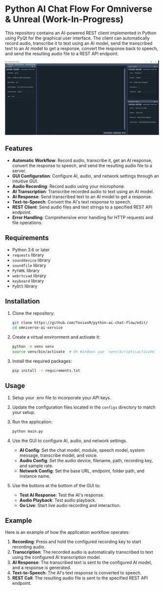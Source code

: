 # Python AI Chat Flow For Omniverse & Unreal (Work-In-Progress)

This repository contains an AI-powered REST client implemented in Python using PyQt for the graphical user interface. The client can automatically record audio, transcribe it to text using an AI model, send the transcribed text to an AI model to get a response, convert the response back to speech, and send the resulting audio file to a REST API endpoint.

![Alt Text](resources/ai_conversation.PNG)

## Features

- **Automatic Workflow**: Record audio, transcribe it, get an AI response, convert the response to speech, and send the resulting audio file to a server.
- **GUI Configuration**: Configure AI, audio, and network settings through an intuitive GUI.
- **Audio Recording**: Record audio using your microphone.
- **AI Transcription**: Transcribe recorded audio to text using an AI model.
- **AI Response**: Send transcribed text to an AI model to get a response.
- **Text-to-Speech**: Convert the AI's text response to speech.
- **REST Client**: Send audio files and text strings to a specified REST API endpoint.
- **Error Handling**: Comprehensive error handling for HTTP requests and file operations.

## Requirements

- Python 3.6 or later
- `requests` library
- `sounddevice` library
- `soundfile` library
- `PyYAML` library
- `webrtcvad` library
- `keyboard` library
- `PyQt5` library

## Installation

1. Clone the repository:
    ```sh
    git clone https://github.com/ToviasM/python-ai-chat-flow/edit/
    cd omniverse-ai-service
    ```

2. Create a virtual environment and activate it:
    ```sh
    python -m venv venv
    source venv/bin/activate  # On Windows use `venv\Scripts\activate`
    ```

3. Install the required packages:
    ```sh
    pip install -r requirements.txt
    ```

## Usage
1. Setup your .env file to incorporate your API keys.
   
3. Update the configuration files located in the `configs` directory to match your setup.

4. Run the application:
    ```sh
    python main.py
    ```

5. Use the GUI to configure AI, audio, and network settings.

    - **AI Config**: Set the chat model, module, speech model, system message, transcribe model, and voice.
    - **Audio Config**: Set the audio device, filename, path, recording key, and sample rate.
    - **Network Config**: Set the base URL, endpoint, folder path, and instance name.

6. Use the buttons at the bottom of the GUI to:
    - **Test AI Response**: Test the AI's response.
    - **Audio Playback**: Test audio playback.
    - **Go Live**: Start live audio recording and interaction.

## Example

Here is an example of how the application workflow operates:

1. **Recording**: Press and hold the configured recording key to start recording audio.
2. **Transcription**: The recorded audio is automatically transcribed to text using the configured AI transcription model.
3. **AI Response**: The transcribed text is sent to the configured AI model, and a response is generated.
4. **Text-to-Speech**: The AI's text response is converted to speech.
5. **REST Call**: The resulting audio file is sent to the specified REST API endpoint.
